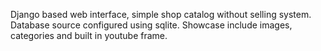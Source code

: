 Django based web interface, simple shop catalog without selling system.
Database source configured using sqlite.
Showcase include images, categories and built in youtube frame.
